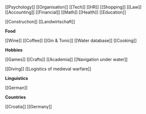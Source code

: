 [[Psychology]] [[Organisation]]
[[Tech]] [[HR]]
[[Shopping]]
[[Law]] [[Accounting]] [[Financial]] [[Math]] [[Health]] [[Education]]

[[Construction]] [[Landwirtschaft]]

**Food**

[[Wine]] [[Coffee]] [[Gin & Tonic]] [[Water database]] [[Cooking]]

**Hobbies**

[[Games]] [[Crafts]] [[Academia]] [[Navigation under water]]

[[Diving]] [[Logistics of medieval warfare]]

**Linguistics**

[[German]]

**Countries**

[[Croatia]]
[[Germany]]



